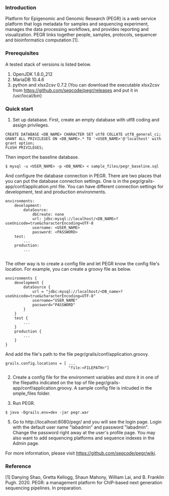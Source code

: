 ### Introduction

Platform for Epigenomic and Genomic Research (PEGR) is a web service platform that logs metadata for samples and sequencing experiment, manages the data processing workflows, and provides reporting and visualization. PEGR links together people, samples, protocols, sequencer and bioinformatics computation [1].

### Prerequisites

A tested stack of versions is listed below.

1. OpenJDK 1.8.0_212
2. MariaDB 10.4.6
3. python and xlsx2csv 0.7.2 (You can download the executable xlsx2csv from https://github.com/seqcode/pegr/releases and put it in /usr/local/bin)

### Quick start

1. Set up database. First, create an empty database with utf8 coding and assign privileges.

```
CREATE DATABASE <DB_NAME> CHARACTER SET utf8 COLLATE utf8_general_ci;
GRANT ALL PRIVILEGES ON <DB_NAME>.* TO '<USER_NAME>'@'localhost' with grant option;
FLUSH PRIVILEGES;
```

Then import the baseline database.
   
```
$ mysql -u <USER_NAME> -p <DB_NAME> < sample_files/pegr_baseline.sql 
```

And configure the database connection in PEGR. There are two places that you can put the database connection settings. One is in the pegr/grails-app/conf/application.yml file. You can have different connection settings for development, test and production environments.
     
```
environments:
    development:
        dataSource:
            dbCreate: none
            url: jdbc:mysql://localhost/<DB_NAME>?useUnicode=true&characterEncoding=UTF-8
            username: <USER_NAME>
            password: <PASSWORD>
    test:
        ...
    production:
        ...
        
```  

The other way is to create a config file and let PEGR know the config file's location. For example, you can create a groovy file as below. 

```
environments {
    development {
        dataSource {
            url = "jdbc:mysql://localhost/<DB_name>?useUnicode=true&characterEncoding=UTF-8"
            username="USER_NAME"
            password="PASSWORD"
        }
    }
    test {
        ...
    }
    production {
        ...
    }
}
```

And add the file's path to the file pegr/grails/conf/application.groovy.

```
grails.config.locations = [ ...
                            "file:<FILEPATH>"]
```

2. Create a config file for the environment variables and store it in one of the filepaths indicated on the top of file pegr/grails-app/conf/application.groovy. A sample config file is inlcuded in the smple_files folder. 

3. Run PEGR.

```
$ java -Dgrails.env=dev -jar pegr.war
```

5. Go to http://localhost:8080/pegr/ and you will see the login page. Login with the default user name "labadmin" and password "labadmin". Change the password right away at the user's profile page. You may also want to add sequencing platforms and sequence indexes in the Admin page. 

For more information, please visit https://github.com/seqcode/pegr/wiki.

### Reference

[1] Danying Shao, Gretta Kellogg, Shaun Mahony, William Lai, and B. Franklin Pugh. 2020. PEGR: a management platform for ChIP-based next generation sequencing pipelines. In preparation.

